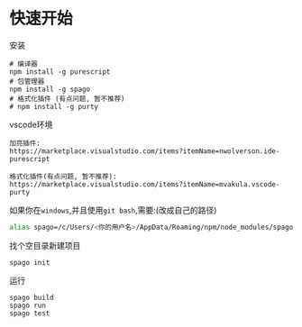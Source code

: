 # 快速开始

安装

```shell
# 编译器
npm install -g purescript
# 包管理器
npm install -g spago
# 格式化插件 (有点问题, 暂不推荐)
# npm install -g purty
```

vscode环境

```
加亮插件:
https://marketplace.visualstudio.com/items?itemName=nwolverson.ide-purescript

格式化插件(有点问题, 暂不推荐): 
https://marketplace.visualstudio.com/items?itemName=mvakula.vscode-purty
```

如果你在`windows`,并且使用`git bash`,需要:(改成自己的路径)

```bash
alias spago=/c/Users/<你的用户名>/AppData/Roaming/npm/node_modules/spago/spago.exe
```

找个空目录新建项目

```shell
spago init
```

运行

```shell
spago build
spago run
spago test
```
